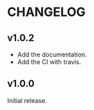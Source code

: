 CHANGELOG
=========


v1.0.2
------

* Add the documentation.
* Add the CI with travis.

v1.0.0
------

Initial release.